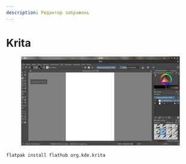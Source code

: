 ```yaml
---
description: Редактор зображень
---
```


# Krita

<figure><img src="../../.gitbook/assets/image (2) (1) (1).png" alt=""><figcaption></figcaption></figure>

```bash
flatpak install flathub org.kde.krita
```
